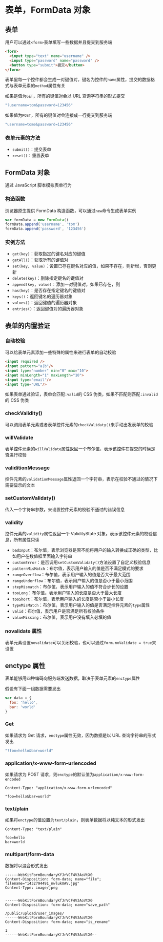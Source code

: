 # 表单，FormData 对象

## 表单

用户可以通过`<form>`表单填写一些数据并且提交到服务端
```html
<form>
  <input type="text" name="username" />
  <input type="password" name="password" />
  <button type="submit">提交</button>
</form>
```

表单里每一个控件都会生成一对键值对，键名为控件的`name`属性，提交的数据格式与表单元素的`method`属性有关

如果是值为`GET`，所有的键值对会以 URL 查询字符串的形式提交

```javascript
"?username=tom&password=123456"
```

如果值为`POST`，所有的键值对会连接成一行提交到服务端

```javascript
"username=tome&password=123456"
```

### 表单元素的方法

* `submit()`：提交表单
* `reset()`：重置表单

## FormData 对象

通过 JavaScript 脚本模拟表单行为

### 构造函数

浏览器原生提供 FormData 构造函数，可以通过`new`命令生成表单实例

```javascript
var formData = new FormData()
formData.append('username', 'tom')
formData.append('password', '123456')
```

### 实例方法

* `get(key)`：获取指定的键名对应的键值
* `getAll()`：获取所有的键值对
* `set(key, value)`：设置已存在键名对应的值，如果不存在，则新增，否则更新
* `delete(key)`：删除指定键名的键值对
* `append(key, value)`：添加一对键值对，如果已存在，则
* `has(key)`：是否存在指定键名的键值对
* `keys()`：返回键名的遍历器对象
* `values()`：返回键值的遍历器对象
* `entries()`：返回键值对的遍历器对象

## 表单的内置验证

### 自动校验

可以给表单元素添加一些特殊的属性来进行表单的自动校验

```html
<input required />
<input pattern="a|b"/>
<input type="number" min="0" max="10">
<input minLength="1" maxLength="10">
<input type="email"/>
<input type="URL"/>
```

如果表单通过验证，表单会匹配`:valid`的 CSS 伪类，如果不匹配则匹配`:invalid`的 CSS 伪类

### checkValidity()

可以调用表单元素或者表单控件元素的`checkValidaty()`来手动出发表单的校验

### willValidate

表单控件元素的`willValidate`属性返回一个布尔值，表示该控件在提交的时候是否进行校验

### validitionMessage

控件元素的`validationMessage`属性返回一个字符串，表示在校验不通过的情况下需要显示的文本

### setCustomValidaty()

传入一个字符串参数，来设置控件元素的校验不通过的错误信息

### validity

控件元素的`validity`属性返回一个 ValidityState 对象，表示该控件元素的校验信息，所有属性只读

* `badInput`：布尔值，表示浏览器是否不能将用户的输入转换成正确的类型，比如用户在数值框里面输入字符串
* `customError`：是否调用`setCustomValidaty()`方法设置了自定义校验信息
* `patternMisMatch`：布尔值，表示用户输入的值是否不满足模式的要求
* `rangeOverflow`：布尔值，表示用户输入的值是否大于最大范围
* `rangeUnderflow`：布尔值，表示用户输入的值是否小于最小范围
* `stepMismatch`：布尔值，表示用户输入的值不符合步长的设置
* `tooLong`：布尔值，表示用户输入的长度是否大于最大长度
* `tooShort`：布尔值，表示用户输入的长度是否小于最小长度
* `typeMisMatch`：布尔值，表示用户输入的值是否满足控件元素的`type`属性
* `valid`：布尔值，表示用户是否满足所有校验条件
* `valueMissing`：布尔值，表示用户没有填入必填的值

### novalidate 属性

表单元素设置`novalidate`可以关闭校验，也可以通过`form.noValidate = true`来设置

## enctype 属性

表单能够用四种编码向服务端发送数据，取决于表单元素的`enctype`属性

假设有下面一组数据需要发出

```javascript
var data = {
  foo: 'hello',
  bar: 'world'
}
```

### Get

如果请求为 Get 请求，`enctype`属性无效，因为数据是以 URL 查询字符串的形式发出

```javascript
"?foo=hello&bar=world"
```

### application/x-www-form-urlencoded

如果请求为 POST 请求，则`enctype`的默认值为`application/x-www-form-encoded`

```
Content-Type: "application/x-www-form-urlencoded"

"foo=hello&bar=world"
```

### text/plain

如果将`enctype`的值设置为`text/plain`，则表单数据将以纯文本的形式发出

```
Content-Type: "text/plain"

foo=hello
bar=world
```

### multipart/form-data

数据将以混合形式发出

```
------WebKitFormBoundaryKfJrVCF4V3AoVtX0
Content-Disposition: form-data; name="file"; filename="1432794491_nwlukUAV.jpg"
Content-Type: image/jpeg


------WebKitFormBoundaryKfJrVCF4V3AoVtX0
Content-Disposition: form-data; name="save_path"

/public/upload/user_images/
------WebKitFormBoundaryKfJrVCF4V3AoVtX0
Content-Disposition: form-data; name="is_rename"

1
------WebKitFormBoundaryKfJrVCF4V3AoVtX0--
```